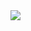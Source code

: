 <img src="https://github-readme-stats-delta-eight-95.vercel.app/api/top-langs/?username=Etsor&langs_count=8&theme=github_dark_dimmed&hide=gdscript&layout=compact"/>

